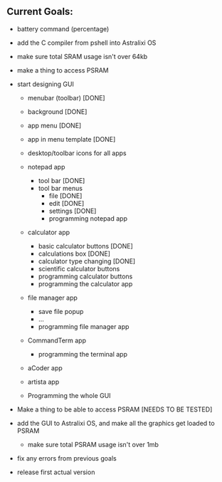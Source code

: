 ## Current Goals:
- battery command (percentage)
  
- add the C compiler from pshell into Astralixi OS 

- make sure total SRAM usage isn't over 64kb

- make a thing to access PSRAM

- start designing GUI
  - menubar (toolbar) [DONE]
  - background [DONE]
  - app menu [DONE]
  - app in menu template [DONE]
  - desktop/toolbar icons for all apps
    
  - notepad app 
    - tool bar [DONE]
    - tool bar menus
      - file [DONE]
      - edit [DONE]
      - settings [DONE]
      - programming notepad app
        
  - calculator app
    - basic calculator buttons [DONE]
    - calculations box [DONE]
    - calculator type changing [DONE]
    - scientific calculator buttons
    - programming calculator buttons
    - programming the calculator app
  
  - file manager app
    - save file popup
    - ...
    - programming file manager app
   
  - CommandTerm app
    - programming the terminal app
   
  - aCoder app
 
  - artista app
   
  - Programming the whole GUI

- Make a thing to be able to access PSRAM [NEEDS TO BE TESTED]

- add the GUI to Astralixi OS, and make all the graphics get loaded to PSRAM
  - make sure total PSRAM usage isn't over 1mb

- fix any errors from previous goals

- release first actual version
